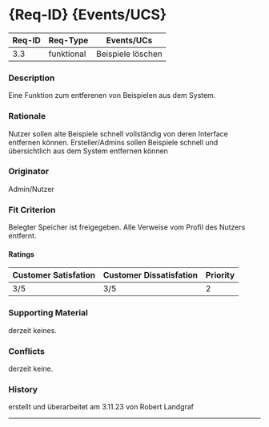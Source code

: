 # {Req-ID} {Events/UCS}

| Req-ID | Req-Type | Events/UCs      |
|--------|----------|-----------------|
| 3.3    |funktional|Beispiele löschen|

### Description
Eine Funktion zum entferenen von Beispielen aus dem System.

### Rationale
Nutzer sollen alte Beispiele schnell vollständig von deren Interface entfernen können.
Ersteller/Admins sollen Beispiele schnell und übersichtlich aus dem System entfernen können

### Originator
Admin/Nutzer

### Fit Criterion
Belegter Speicher ist freigegeben.
Alle Verweise vom Profil des Nutzers entfernt.

#### Ratings
| Customer Satisfation | Customer Dissatisfation | Priority |
|----------------------|-------------------------|----------|
| 3/5                  | 3/5                     | 2        |

### Supporting Material
derzeit keines.

### Conflicts
derzeit keine.

### History
erstellt und überarbeitet am 3.11.23 von Robert Landgraf

---
